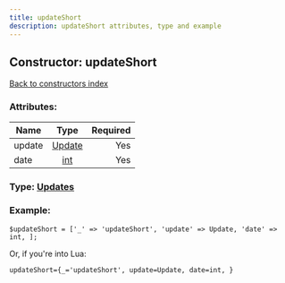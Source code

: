 ```yaml
---
title: updateShort
description: updateShort attributes, type and example
---
```

## Constructor: updateShort  
[Back to constructors index](index.md)



### Attributes:

| Name     |    Type       | Required |
|----------|:-------------:|---------:|
|update|[Update](../types/Update.md) | Yes|
|date|[int](../types/int.md) | Yes|



### Type: [Updates](../types/Updates.md)


### Example:

```
$updateShort = ['_' => 'updateShort', 'update' => Update, 'date' => int, ];
```  

Or, if you're into Lua:  


```
updateShort={_='updateShort', update=Update, date=int, }

```


